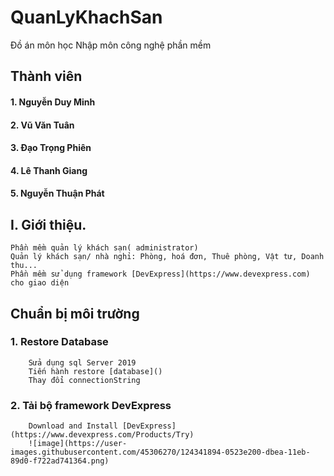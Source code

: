 # QuanLyKhachSan
Đồ án môn học Nhập môn công nghệ phần mềm
## Thành viên
#### 1. Nguyễn Duy Minh 
#### 2. Vũ Văn Tuân 
#### 3. Đạo Trọng Phiên
#### 4. Lê Thanh Giang
#### 5. Nguyễn Thuận Phát
## I. Giới thiệu.
    Phần mềm quản lý khách sạn( administrator)
    Quản lý khách sạn/ nhà nghỉ: Phòng, hoá đơn, Thuê phòng, Vật tư, Doanh thu...
    Phần mềm sử dụng framework [DevExpress](https://www.devexpress.com) cho giao diện
## Chuẩn bị môi trường
### 1. Restore Database 
        Sửa dụng sql Server 2019 
        Tiến hành restore [database]() 
        Thay đổi connectionString
### 2. Tải bộ framework DevExpress
        Download and Install [DevExpress](https://www.devexpress.com/Products/Try) 
        ![image](https://user-images.githubusercontent.com/45306270/124341894-0523e200-dbea-11eb-89d0-f722ad741364.png)
